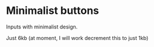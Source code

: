 # Minimalist buttons

Inputs with minimalist design.

Just 6kb (at moment, I will work decrement this to just 1kb)
